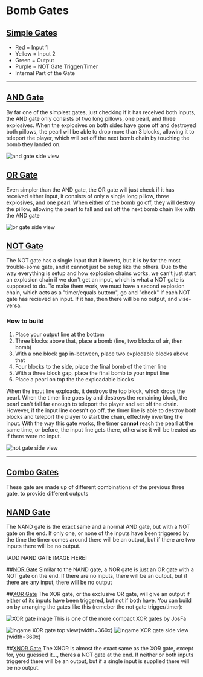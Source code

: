# Bomb Gates

## [Simple Gates](#simple-gates)

- Red = Input 1
- Yellow = Input 2
- Green = Output
- Purple = NOT Gate Trigger/Timer
- Internal Part of the Gate

----


## [AND Gate](#and-gate)
By far one of the simplest gates, just checking if it has received both inputs, the AND gate only consists of two long pillows, one pearl, and three explosives. When the explosives on both sides have gone off and destroyed both pillows, the pearl will be able to drop more than 3 blocks, allowing it to teleport the player, which will set off the next bomb chain by touching the bomb they landed on.

![and gate side view](images/and-side.jpg)

## [OR Gate](#or-gate)
Even simpler than the AND gate, the OR gate will just check if it has received either input, it consists of only a single long pillow, three explosives, and one pearl. When either of the bomb go off, they will destroy the pillow, allowing the pearl to fall and set off the next bomb chain like with the AND gate

![or gate side view](images/or-side.jpg)

## [NOT Gate](#not-gate)
The NOT gate has a single input that it inverts, but it is by far the most trouble-some gate, and it cannot just be setup like the others. Due to the way everything is setup and how explosion chains works, we can't just start an explosion chain if we don't get an input, which is what a NOT gate is supposed to do. To make them work, we must have a second explosion chain, which acts as a "timer/equals buttom", go and "check" if each NOT gate has recieved an input. If it has, then there will be no output, and vise-versa. 
### How to build

1. Place your output line at the bottom
2. Three blocks above that, place a bomb (line, two blocks of air, then bomb)
3. With a one block gap in-between, place two explodable blocks above that
4. Four blocks to the side, place the final bomb of the timer line
5. With a three block gap, place the final bomb to your input line
6. Place a pearl on top the the exploadable blocks

When the input line exploads, it destroys the top block, which drops the pearl. When the timer line goes by and destroys the remaining block, the pearl can't fall far enough to teleport the player and set off the chain. However, if the input line doesn't go off, the timer line is able to destroy both blocks and teleport the player to start the chain, effectivly inverting the input. With the way this gate works, the timer **cannot** reach the pearl at the same time, or before, the input line gets there, otherwise it will be treated as if there were no input.

![not gate side view](images/not-side.jpg)

----

## [Combo Gates](#combo-gates) 
These gate are made up of different combinations of the previous three gate, to provide different outputs

## [NAND Gate](#nand-gate)
The NAND gate is the exact same and a normal AND gate, but with a NOT gate on the end. If only one, or none of the inputs have been triggered by the time the timer comes around there will be an output, but if there are two inputs there will be no output.

[ADD NAND GATE IMAGE HERE]

##[NOR Gate](#nor-gate)
Similar to the NAND gate, a NOR gate is just an OR gate with a NOT gate on the end. If there are no inputs, there will be an output, but if there are any input, there will be no output

##[XOR Gate](#xor-gate)
The XOR gate, or the exclusive OR gate, will give an output if either of its inputs have been triggered, but not if both have. You can build on by arranging the gates like this (remeber the not gate trigger/timer):

![XOR gate image](images/xor.png)
This is one of the more compact XOR gates by JosFa

![Ingame XOR gate top view](images/xor-top.jpg){width=360x}
![Ingame XOR gate side view](images/xor-side.jpg){width=360x}

##[XNOR Gate](#xnor-gate)
The XNOR is almost the exact same as the XOR gate, except for, you guessed it..., theres a NOT gate at the end. If neither or both inputs triggered there will be an output, but if a single input is supplied there will be no output.
